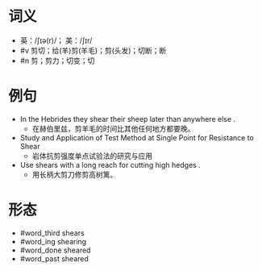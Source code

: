 # 词义
- 英：/ʃɪə(r)/； 美：/ʃɪr/
- #v 剪切；给(羊)剪(羊毛)；剪(头发)；切断；断
- #n 剪；剪力；切变；切
# 例句
- In the Hebrides they shear their sheep later than anywhere else .
	- 在赫伯里兹，剪羊毛的时间比其他任何地方都要晚。
- Study and Application of Test Method at Single Point for Resistance to Shear
	- 岩体抗剪强度单点试验法的研究与应用
- Use shears with a long reach for cutting high hedges .
	- 用长柄大剪刀修剪高树篱。
# 形态
- #word_third shears
- #word_ing shearing
- #word_done sheared
- #word_past sheared
